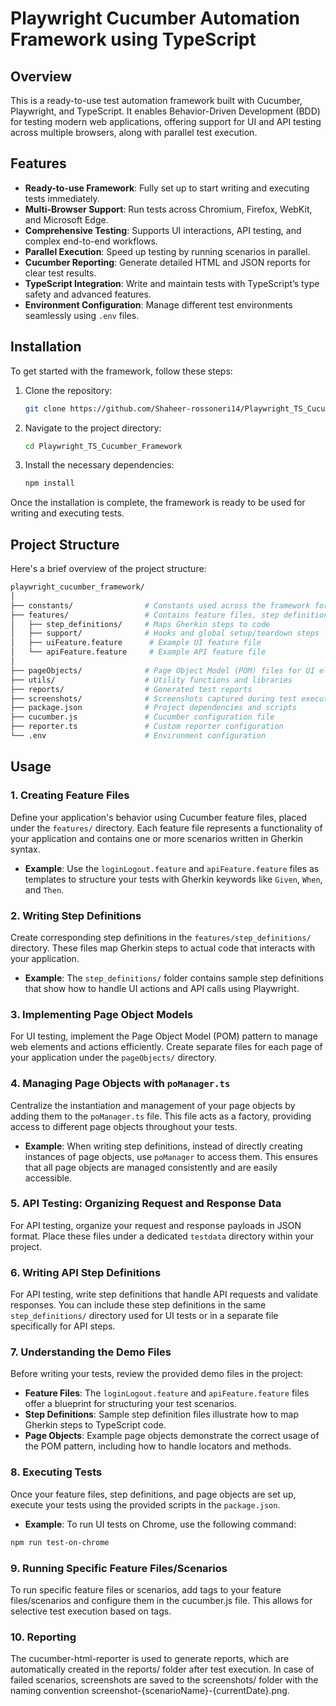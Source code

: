 # Playwright Cucumber Automation Framework using TypeScript

## Overview

This is a ready-to-use test automation framework built with Cucumber, Playwright, and TypeScript. It enables Behavior-Driven Development (BDD) for testing modern web applications, offering support for UI and API testing across multiple browsers, along with parallel test execution.

## Features

- **Ready-to-use Framework**: Fully set up to start writing and executing tests immediately.
- **Multi-Browser Support**: Run tests across Chromium, Firefox, WebKit, and Microsoft Edge.
- **Comprehensive Testing**: Supports UI interactions, API testing, and complex end-to-end workflows.
- **Parallel Execution**: Speed up testing by running scenarios in parallel.
- **Cucumber Reporting**: Generate detailed HTML and JSON reports for clear test results.
- **TypeScript Integration**: Write and maintain tests with TypeScript’s type safety and advanced features.
- **Environment Configuration**: Manage different test environments seamlessly using `.env` files.

## Installation

To get started with the framework, follow these steps:

1. Clone the repository:

   ```bash
   git clone https://github.com/Shaheer-rossoneri14/Playwright_TS_Cucumber_Framework.git
   ```

2. Navigate to the project directory:

   ```bash
   cd Playwright_TS_Cucumber_Framework
   ```

3. Install the necessary dependencies:
   ```bash
   npm install
   ```

Once the installation is complete, the framework is ready to be used for writing and executing tests.


## Project Structure
Here's a brief overview of the project structure:

```bash
playwright_cucumber_framework/
│
├── constants/                # Constants used across the framework for configuration or data
├── features/                 # Contains feature files, step definitions, and support hooks
│   ├── step_definitions/     # Maps Gherkin steps to code
│   ├── support/              # Hooks and global setup/teardown steps
│   ├── uiFeature.feature      # Example UI feature file
│   └── apiFeature.feature     # Example API feature file
│
├── pageObjects/              # Page Object Model (POM) files for UI elements and actions
├── utils/                    # Utility functions and libraries
├── reports/                  # Generated test reports
├── screenshots/              # Screenshots captured during test execution
├── package.json              # Project dependencies and scripts
├── cucumber.js               # Cucumber configuration file
├── reporter.ts               # Custom reporter configuration
└── .env                      # Environment configuration
```

## Usage


### 1. Creating Feature Files
Define your application's behavior using Cucumber feature files, placed under the `features/` directory. Each feature file represents a functionality of your application and contains one or more scenarios written in Gherkin syntax.

- **Example**: Use the `loginLogout.feature` and `apiFeature.feature` files as templates to structure your tests with Gherkin keywords like `Given`, `When`, and `Then`.

### 2. Writing Step Definitions
Create corresponding step definitions in the `features/step_definitions/` directory. These files map Gherkin steps to actual code that interacts with your application.

- **Example**: The `step_definitions/` folder contains sample step definitions that show how to handle UI actions and API calls using Playwright.

### 3. Implementing Page Object Models
For UI testing, implement the Page Object Model (POM) pattern to manage web elements and actions efficiently. Create separate files for each page of your application under the `pageObjects/` directory.

### 4. Managing Page Objects with `poManager.ts`
Centralize the instantiation and management of your page objects by adding them to the `poManager.ts` file. This file acts as a factory, providing access to different page objects throughout your tests.

- **Example**: When writing step definitions, instead of directly creating instances of page objects, use `poManager` to access them. This ensures that all page objects are managed consistently and are easily accessible.

### 5. API Testing: Organizing Request and Response Data
For API testing, organize your request and response payloads in JSON format. Place these files under a dedicated `testdata` directory within your project.

### 6. Writing API Step Definitions
For API testing, write step definitions that handle API requests and validate responses. You can include these step definitions in the same `step_definitions/` directory used for UI tests or in a separate file specifically for API steps.

### 7. Understanding the Demo Files
Before writing your tests, review the provided demo files in the project:

- **Feature Files**: The `loginLogout.feature` and `apiFeature.feature` files offer a blueprint for structuring your test scenarios.
- **Step Definitions**: Sample step definition files illustrate how to map Gherkin steps to TypeScript code.
- **Page Objects**: Example page objects demonstrate the correct usage of the POM pattern, including how to handle locators and methods.

### 8. Executing Tests
Once your feature files, step definitions, and page objects are set up, execute your tests using the provided scripts in the `package.json`.

- **Example**: To run UI tests on Chrome, use the following command:
```bash
npm run test-on-chrome
```

### 9. Running Specific Feature Files/Scenarios
To run specific feature files or scenarios, add tags to your feature files/scenarios and configure them in the cucumber.js file. This allows for selective test execution based on tags.

### 10. Reporting
The cucumber-html-reporter is used to generate reports, which are automatically created in the reports/ folder after test execution. In case of failed scenarios, screenshots are saved to the screenshots/ folder with the naming convention screenshot-{scenarioName}-{currentDate}.png.